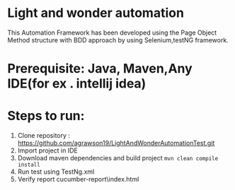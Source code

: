 # Light and wonder automation
This Automation Framework has been developed using the Page Object Method structure with BDD
approach by using  Selenium,testNG framework.

# Prerequisite: Java, Maven,Any IDE(for ex . intellij idea)

# Steps to run:
1. Clone repository : https://github.com/agrawson19/LightAndWonderAutomationTest.git
2. Import project in IDE
3. Download maven  dependencies and build project 
`mvn clean compile install`
4. Run test using TestNg.xml
5. Verify report cucumber-report\index.html

